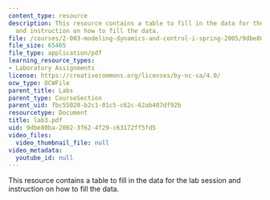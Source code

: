 ```yaml
---
content_type: resource
description: This resource contains a table to fill in the data for the lab session
  and instruction on how to fill the data.
file: /courses/2-003-modeling-dynamics-and-control-i-spring-2005/9dbe80ba20023f624f29c63172ff5fd5_lab3.pdf
file_size: 65465
file_type: application/pdf
learning_resource_types:
- Laboratory Assignments
license: https://creativecommons.org/licenses/by-nc-sa/4.0/
ocw_type: OCWFile
parent_title: Labs
parent_type: CourseSection
parent_uid: fbc55028-b2c1-01c5-c62c-62ab407df92b
resourcetype: Document
title: lab3.pdf
uid: 9dbe80ba-2002-3f62-4f29-c63172ff5fd5
video_files:
  video_thumbnail_file: null
video_metadata:
  youtube_id: null
---
```

This resource contains a table to fill in the data for the lab session and instruction on how to fill the data.